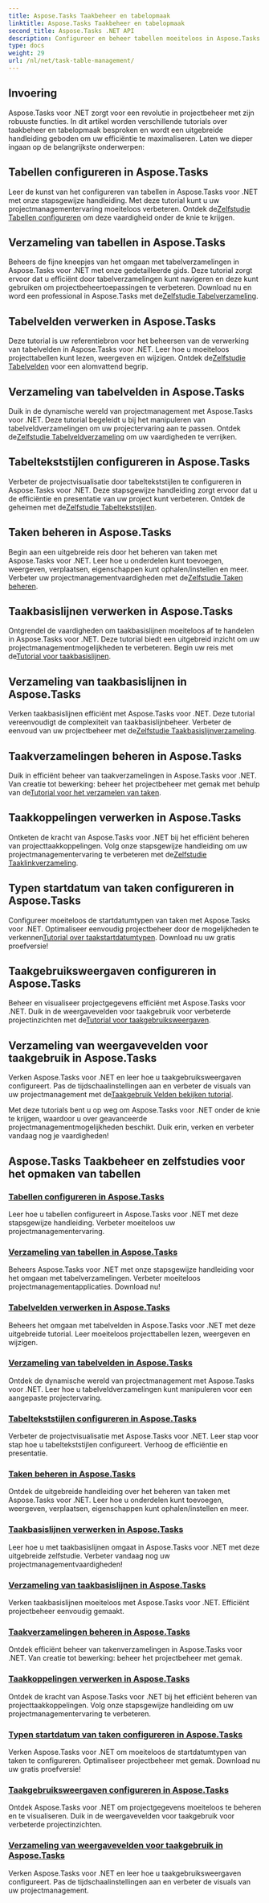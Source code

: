 ```yaml
---
title: Aspose.Tasks Taakbeheer en tabelopmaak
linktitle: Aspose.Tasks Taakbeheer en tabelopmaak
second_title: Aspose.Tasks .NET API
description: Configureer en beheer tabellen moeiteloos in Aspose.Tasks voor .NET met stapsgewijze zelfstudies. Verbeter de efficiëntie van projectmanagement en presentatievaardigheden.
type: docs
weight: 29
url: /nl/net/task-table-management/
---
```

## Invoering

Aspose.Tasks voor .NET zorgt voor een revolutie in projectbeheer met zijn robuuste functies. In dit artikel worden verschillende tutorials over taakbeheer en tabelopmaak besproken en wordt een uitgebreide handleiding geboden om uw efficiëntie te maximaliseren. Laten we dieper ingaan op de belangrijkste onderwerpen:

## Tabellen configureren in Aspose.Tasks

Leer de kunst van het configureren van tabellen in Aspose.Tasks voor .NET met onze stapsgewijze handleiding. Met deze tutorial kunt u uw projectmanagementervaring moeiteloos verbeteren. Ontdek de[Zelfstudie Tabellen configureren](./configuring-tables/) om deze vaardigheid onder de knie te krijgen.

## Verzameling van tabellen in Aspose.Tasks

 Beheers de fijne kneepjes van het omgaan met tabelverzamelingen in Aspose.Tasks voor .NET met onze gedetailleerde gids. Deze tutorial zorgt ervoor dat u efficiënt door tabelverzamelingen kunt navigeren en deze kunt gebruiken om projectbeheertoepassingen te verbeteren. Download nu en word een professional in Aspose.Tasks met de[Zelfstudie Tabelverzameling](./table-collection/).

## Tabelvelden verwerken in Aspose.Tasks

 Deze tutorial is uw referentiebron voor het beheersen van de verwerking van tabelvelden in Aspose.Tasks voor .NET. Leer hoe u moeiteloos projecttabellen kunt lezen, weergeven en wijzigen. Ontdek de[Zelfstudie Tabelvelden](./table-fields/) voor een alomvattend begrip.

## Verzameling van tabelvelden in Aspose.Tasks

Duik in de dynamische wereld van projectmanagement met Aspose.Tasks voor .NET. Deze tutorial begeleidt u bij het manipuleren van tabelveldverzamelingen om uw projectervaring aan te passen. Ontdek de[Zelfstudie Tabelveldverzameling](./table-field-collection/) om uw vaardigheden te verrijken.

## Tabeltekststijlen configureren in Aspose.Tasks

 Verbeter de projectvisualisatie door tabeltekststijlen te configureren in Aspose.Tasks voor .NET. Deze stapsgewijze handleiding zorgt ervoor dat u de efficiëntie en presentatie van uw project kunt verbeteren. Ontdek de geheimen met de[Zelfstudie Tabeltekststijlen](./table-text-styles/).

## Taken beheren in Aspose.Tasks

 Begin aan een uitgebreide reis door het beheren van taken met Aspose.Tasks voor .NET. Leer hoe u onderdelen kunt toevoegen, weergeven, verplaatsen, eigenschappen kunt ophalen/instellen en meer. Verbeter uw projectmanagementvaardigheden met de[Zelfstudie Taken beheren](./managing-tasks/).

## Taakbasislijnen verwerken in Aspose.Tasks

Ontgrendel de vaardigheden om taakbasislijnen moeiteloos af te handelen in Aspose.Tasks voor .NET. Deze tutorial biedt een uitgebreid inzicht om uw projectmanagementmogelijkheden te verbeteren. Begin uw reis met de[Tutorial voor taakbasislijnen](./task-baselines/).

## Verzameling van taakbasislijnen in Aspose.Tasks

 Verken taakbasislijnen efficiënt met Aspose.Tasks voor .NET. Deze tutorial vereenvoudigt de complexiteit van taakbasislijnbeheer. Verbeter de eenvoud van uw projectbeheer met de[Zelfstudie Taakbasislijnverzameling](./task-baseline-collection/).

## Taakverzamelingen beheren in Aspose.Tasks

 Duik in efficiënt beheer van taakverzamelingen in Aspose.Tasks voor .NET. Van creatie tot bewerking: beheer het projectbeheer met gemak met behulp van de[Tutorial voor het verzamelen van taken](./task-collection/).

## Taakkoppelingen verwerken in Aspose.Tasks

 Ontketen de kracht van Aspose.Tasks voor .NET bij het efficiënt beheren van projecttaakkoppelingen. Volg onze stapsgewijze handleiding om uw projectmanagementervaring te verbeteren met de[Zelfstudie Taaklinkverzameling](./task-link-collection/).

## Typen startdatum van taken configureren in Aspose.Tasks

 Configureer moeiteloos de startdatumtypen van taken met Aspose.Tasks voor .NET. Optimaliseer eenvoudig projectbeheer door de mogelijkheden te verkennen[Tutorial over taakstartdatumtypen](./task-start-date-types/). Download nu uw gratis proefversie!

## Taakgebruiksweergaven configureren in Aspose.Tasks

 Beheer en visualiseer projectgegevens efficiënt met Aspose.Tasks voor .NET. Duik in de weergavevelden voor taakgebruik voor verbeterde projectinzichten met de[Tutorial voor taakgebruiksweergaven](./task-usage-views/).

## Verzameling van weergavevelden voor taakgebruik in Aspose.Tasks

 Verken Aspose.Tasks voor .NET en leer hoe u taakgebruiksweergaven configureert. Pas de tijdschaalinstellingen aan en verbeter de visuals van uw projectmanagement met de[Taakgebruik Velden bekijken tutorial](./task-usage-view-fields/).

Met deze tutorials bent u op weg om Aspose.Tasks voor .NET onder de knie te krijgen, waardoor u over geavanceerde projectmanagementmogelijkheden beschikt. Duik erin, verken en verbeter vandaag nog je vaardigheden!
## Aspose.Tasks Taakbeheer en zelfstudies voor het opmaken van tabellen
### [Tabellen configureren in Aspose.Tasks](./configuring-tables/)
Leer hoe u tabellen configureert in Aspose.Tasks voor .NET met deze stapsgewijze handleiding. Verbeter moeiteloos uw projectmanagementervaring.
### [Verzameling van tabellen in Aspose.Tasks](./table-collection/)
Beheers Aspose.Tasks voor .NET met onze stapsgewijze handleiding voor het omgaan met tabelverzamelingen. Verbeter moeiteloos projectmanagementapplicaties. Download nu!
### [Tabelvelden verwerken in Aspose.Tasks](./table-fields/)
Beheers het omgaan met tabelvelden in Aspose.Tasks voor .NET met deze uitgebreide tutorial. Leer moeiteloos projecttabellen lezen, weergeven en wijzigen.
### [Verzameling van tabelvelden in Aspose.Tasks](./table-field-collection/)
Ontdek de dynamische wereld van projectmanagement met Aspose.Tasks voor .NET. Leer hoe u tabelveldverzamelingen kunt manipuleren voor een aangepaste projectervaring.
### [Tabeltekststijlen configureren in Aspose.Tasks](./table-text-styles/)
Verbeter de projectvisualisatie met Aspose.Tasks voor .NET. Leer stap voor stap hoe u tabeltekststijlen configureert. Verhoog de efficiëntie en presentatie.
### [Taken beheren in Aspose.Tasks](./managing-tasks/)
Ontdek de uitgebreide handleiding over het beheren van taken met Aspose.Tasks voor .NET. Leer hoe u onderdelen kunt toevoegen, weergeven, verplaatsen, eigenschappen kunt ophalen/instellen en meer.
### [Taakbasislijnen verwerken in Aspose.Tasks](./task-baselines/)
Leer hoe u met taakbasislijnen omgaat in Aspose.Tasks voor .NET met deze uitgebreide zelfstudie. Verbeter vandaag nog uw projectmanagementvaardigheden!
### [Verzameling van taakbasislijnen in Aspose.Tasks](./task-baseline-collection/)
Verken taakbasislijnen moeiteloos met Aspose.Tasks voor .NET. Efficiënt projectbeheer eenvoudig gemaakt.
### [Taakverzamelingen beheren in Aspose.Tasks](./task-collection/)
Ontdek efficiënt beheer van takenverzamelingen in Aspose.Tasks voor .NET. Van creatie tot bewerking: beheer het projectbeheer met gemak.
### [Taakkoppelingen verwerken in Aspose.Tasks](./task-link-collection/)
Ontdek de kracht van Aspose.Tasks voor .NET bij het efficiënt beheren van projecttaakkoppelingen. Volg onze stapsgewijze handleiding om uw projectmanagementervaring te verbeteren.
### [Typen startdatum van taken configureren in Aspose.Tasks](./task-start-date-types/)
Verken Aspose.Tasks voor .NET om moeiteloos de startdatumtypen van taken te configureren. Optimaliseer projectbeheer met gemak. Download nu uw gratis proefversie!
### [Taakgebruiksweergaven configureren in Aspose.Tasks](./task-usage-views/)
Ontdek Aspose.Tasks voor .NET om projectgegevens moeiteloos te beheren en te visualiseren. Duik in de weergavevelden voor taakgebruik voor verbeterde projectinzichten.
### [Verzameling van weergavevelden voor taakgebruik in Aspose.Tasks](./task-usage-view-fields/)
Verken Aspose.Tasks voor .NET en leer hoe u taakgebruiksweergaven configureert. Pas de tijdschaalinstellingen aan en verbeter de visuals van uw projectmanagement.